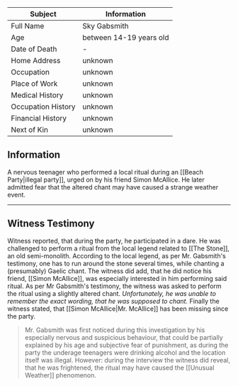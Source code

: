 | Subject            | Information             |
| ------------------ | ----------------------- |
| Full Name          | Sky Gabsmith            |
| Age                | between 14-19 years old |
| Date of Death      | -                       |
| Home Address       | unknown                 |
| Occupation         | unknown                 |
| Place of Work      | unknown                 |
| Medical History    | unknown                 |
| Occupation History | unknown                 |
| Financial History  | unknown                 |
| Next of Kin        | unknown                 |
## Information
A nervous teenager who performed a local ritual during an [[Beach Party|illegal party]], urged on by his friend Simon McAllice. He later admitted fear that the altered chant may have caused a strange weather event.

----
## Witness Testimony
Witness reported, that during the party, he participated in a dare. He was challenged to perform a ritual from the local legend related to [[The Stone]], an old semi-monolith. According to the local legend, as per Mr. Gabsmith's testimony, one has to run around the stone several times, while chanting a (presumably) Gaelic chant. The witness did add, that he did notice his friend, [[Simon McAllice]], was especially interested in him performing said ritual.
As per Mr Gabsmith's testimony, the witness was asked to perform the ritual using a slightly altered chant. _Unfortunately, he was unable to remember the exact wording, that he was supposed to chant._
Finally the witness stated, that [[Simon McAllice|Mr. McAllice]] has been missing since the party.

>Mr. Gabsmith was first noticed during this investigation by his especially nervous and suspicious behaviour, that could be partially explained by his age and subjective fear of punishment, as during the party the underage teenagers were drinking alcohol and the location itself was illegal. 
>However: during the interview the witness did reveal, that he was frightened, the ritual may have caused the [[Unusual Weather]] phenomenon.